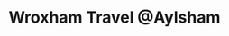---
title: "Wroxham Travel @Aylsham"
url: /aylsham/wroxham-travel-ataylsham/
shop: travel agency
---
